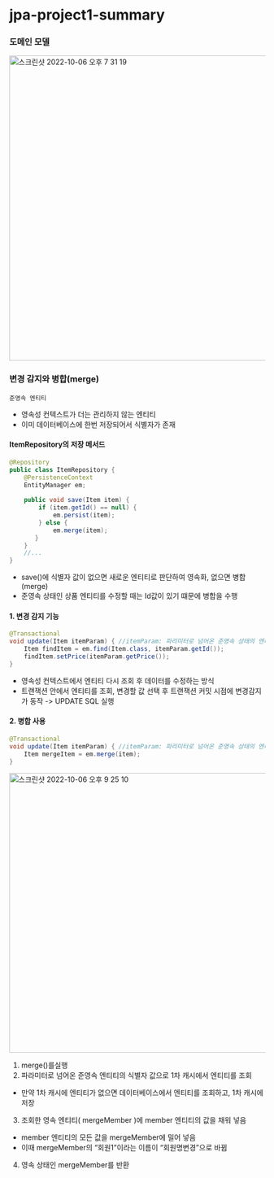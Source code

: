 # jpa-project1-summary

### 도메인 모델

<img width="600" alt="스크린샷 2022-10-06 오후 7 31 19" src="https://user-images.githubusercontent.com/97823928/194291270-c1c7dfde-9dc2-4110-992f-d91f3fa61b91.png">

### 변경 감지와 병합(merge)

```준영속 엔티티```
* 영속성 컨텍스트가 더는 관리하지 않는 엔티티
* 이미 데이터베이스에 한번 저장되어서 식별자가 존재

#### ItemRepository의 저장 메서드

```java
@Repository
public class ItemRepository {
    @PersistenceContext
    EntityManager em;
    
    public void save(Item item) {
        if (item.getId() == null) {
            em.persist(item);
        } else {
            em.merge(item);
       }
    }
    //...
}
```
* save()에 식별자 값이 없으면 새로운 엔티티로 판단하여 영속화, 없으면 병합(merge)
* 준영속 상태인 상품 엔티티를 수정할 때는 Id값이 있기 떄문에 병합을 수행

#### 1. 변경 감지 기능

```java
@Transactional
void update(Item itemParam) { //itemParam: 파리미터로 넘어온 준영속 상태의 엔티티
    Item findItem = em.find(Item.class, itemParam.getId());
    findItem.setPrice(itemParam.getPrice());
}
```
* 영속성 컨텍스트에서 엔티티 다시 조회 후 데이터를 수정하는 방식
* 트랜잭션 안에서 엔티티를 조회, 변경할 값 선택 후 트랜잭션 커밋 시점에 변경감지가 동작 -> UPDATE SQL 실행

#### 2. 병합 사용

```java
@Transactional
void update(Item itemParam) { //itemParam: 파리미터로 넘어온 준영속 상태의 엔티티 
    Item mergeItem = em.merge(item);
}
```

<img width="550" alt="스크린샷 2022-10-06 오후 9 25 10" src="https://user-images.githubusercontent.com/97823928/194311920-2e23d240-ca12-4bb2-8659-9b109313bf26.png">

1. merge()를실행
2. 파라미터로 넘어온 준영속 엔티티의 식별자 값으로 1차 캐시에서 엔티티를 조회
* 만약 1차 캐시에 엔티티가 없으면 데이터베이스에서 엔티티를 조회하고, 1차 캐시에 저장  
3. 조회한 영속 엔티티( mergeMember )에 member 엔티티의 값을 채워 넣음 
* member 엔티티의 모든 값을 mergeMember에 밀어 넣음
* 이때 mergeMember의 “회원1”이라는 이름이 “회원명변경”으로 바뀜
4. 영속 상태인 mergeMember를 반환

